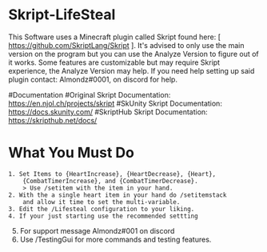 # Skript-LifeSteal
This Software uses a Minecraft plugin called Skript found here: [ https://github.com/SkriptLang/Skript ].
It's advised to only use the main version on the program but you can use the Analyze Version to figure out of it works.
Some features are customizable but may require Skript experience, the Analyze Version may help.
If you need help setting up said plugin contact: Almondz#0001, on discord for help.

#Documentation
#Original Skript Documentation: https://en.njol.ch/projects/skript
#SkUnity Skript Documentation: https://docs.skunity.com/
#SkriptHub Skript Documentation: https://skripthub.net/docs/
#                              What You Must Do   
	1. Set Items to {HeartIncrease}, {HeartDecrease}, {Heart},
		{CombatTimerIncrease}, and {CombatTimerDecrease}.
		> Use /setitem with the item in your hand.
	2. With the a single heart item in your hand do /setitemstack
		and allow it time to set the multi-variable.
	3. Edit the /Lifesteal configuration to your liking.
	4. If your just starting use the recommended settting
 5. For support message Almondz#001 on discord
 6. Use /TestingGui for more commands and testing features.

